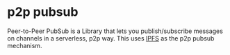 # p2p pubsub

Peer-to-Peer PubSub is a Library that lets you publish/subscribe
messages on channels in a serverless, p2p way. This uses
[IPFS](https://github.com/ipfs/go-ipfs) as the p2p pubsub mechanism.

